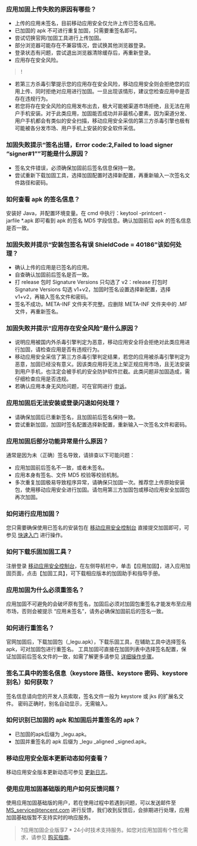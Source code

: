 ### 应用加固上传失败的原因有哪些？
- 上传的应用未签名，目前移动应用安全仅允许上传已签名应用。
- 已加固的 apk 不可进行重复加固，只需要重签名即可。
- 尝试切换官网/加固工具进行上传加固。
- 部分浏览器可能存在不兼容情况，尝试换其他浏览器登录。
- 登录状态有问题，尝试退出浏览器清除缓存后，再重新登录。
- 应用存在安全风险。

>!
- 若第三方杀毒引擎提示您的应用存在安全风险，移动应用安全则会拒绝您的应用上传、同时拒绝对应用进行加固。一旦出现该情形，建议您检查应用中是否存在违规行为。
- 若您将存在安全风险的应用发布出去，极大可能被渠道市场拒绝，且无法在用户手机安装。对于此类应用，加固能否成功并非最核心要素，因为渠道分发、用户手机都会有类似的安全扫描，移动应用安全采信的第三方杀毒引擎也极有可能被各分发市场、用户手机上安装的安全软件采信。


### 加固失败提示“签名出错，Error code:2,Failed to load signer “signer#1””可能是什么原因？
- 签名文件错误，必须确保加固前后签名信息保持一致。
- 尝试重新下载加固工具，选择加固配置时选择新配置，再重新输入一次签名文件路径和密码。

### 如何查看 apk 的签名信息？
安装好 Java，并配置环境变量。在 cmd 中执行：keytool -printcert -jarfile *.apk 即可看到 apk 的签名 MD5 字段信息。确认加固前后 apk 的签名信息是否一致。

### 加固失败并提示“安装包签名有误 ShieldCode = 40186”该如何处理？
- 确认上传的应用是已签名的应用。
- 自查确认加固前后签名是否一致。
- 打 release 包时 Signature Versions 只勾选了 v2：release 打包时 Signature Versions 勾选 v1+v2，加固时签名设置选择新配置，选择 v1+v2，再输入签名文件和密码。
- 签名不成功，META-INF 文件夹不完整。应删除 META-INF 文件夹中的 .MF 文件，再重新签名。

### 加固失败并提示“应用存在安全风险”是什么原因？
- 说明应用被国内外杀毒引擎判定为恶意，移动应用安全将会拒绝对此类应用进行加固，请检查应用是否有违规行为。
- 移动应用安全采信了第三方杀毒引擎判定结果，若您的应用被杀毒引擎判定为恶意，加固已经没有意义。因该类应用将无法上架正规应用市场，且无法安装到用户手机，也注定会被手机的安全防护软件拦截。此类问题非加固造成，需仔细检查应用是否违规。
- 若确认应用本身无风险问题，可在官网进行 [申诉](https://m.qq.com/complaint/)。

### 应用加固后无法安装或登录闪退如何处理？
- 请确保加固后已重新签名，且加固前后签名保持一致。
- 尝试重新加固，加固时签名配置选择新配置，重新输入一次签名文件和密码。

### 应用加固后部分功能异常是什么原因？
通常是因为未（正确）签名导致，请排查以下可能问题：
- 应用加固前后签名不一致，或者未签名。
- 应用本身有签名、文件 MD5 校验等校验机制。
- 多次重复加固极易导致程序异常，请确保只加固一次。推荐您上传原始安装包，使用移动应用安全进行加固。请勿用第三方加固包或移动应用安全加固包再次加固。

### 如何进行应用加固？
您只需要确保使用已签名的安装包在 [移动应用安全控制台](https://console.cloud.tencent.com/ms/reinforce/list) 直接提交加固即可，可参见 [快速入门](https://cloud.tencent.com/document/product/283/10698) 进行操作。
### 如何下载乐固加固工具？
注册登录 [移动应用安全控制台](https://console.cloud.tencent.com/ms/reinforce/list)，在左侧导航栏中，单击【应用加固】，进入应用加固页面，点击【加固工具】，可下载相应版本的加固助手和指导手册。
### 应用加固为什么必须重签名？
应用加固不可避免的会破坏原有签名，加固后必须对加固包重签名才能发布至应用市场，否则会被提示 “应用未签名”，请务必确保加固前后的签名一致。
### 如何进行重签名？
官网加固后，下载加固包（_legu.apk），下载乐固工具，在辅助工具中选择签名 apk，可对加固包进行重签名。
工具加固可直接在加固列表中选择签名配置，保证加固前后签名文件的一致，如需了解更多请参见 [详细操作步骤](https://cloud.tencent.com/developer/article/1119661)。

### 签名工具中的签名信息（keystore 路径、keystore 密码、keystore 别名）如何获取？
签名信息请向您的开发人员索取，签名文件一般为 keystore 或 jks 的扩展名文件。
密码正确时，别名自动显示，无需输入。
### 如何识别已加固的 apk 和加固后并重签名的 apk？
- 已加固的apk后缀为 _legu.apk。
- 加固并重签名的 apk 后缀为 _legu _aligned _signed.apk。

### 移动应用安全版本更新动态如何查看？
移动应用安全版本更新动态可参见 [更新日志](https://cloud.tencent.com/document/product/283/36104)。
### 使用应用加固基础版的用户如何反馈问题？
使用应用加固基础版的用户，若在使用过程中若遇到问题，可以发送邮件至 MS_service@tencent.com 进行反馈，我们收到反馈后，会排期进行处理，应用加固基础版暂不支持实时的响应服务。
>?应用加固企业版享7 * 24小时技术支持服务。如您对应用加固有个性化需求，请参见 [购买指南](https://cloud.tencent.com/document/product/283/13769)。
